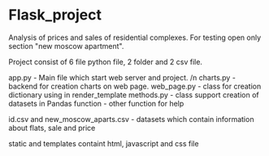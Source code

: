 # Flask_project
Analysis of prices and sales of residential complexes. For testing open only section "new moscow apartment".

Project consist of 6 file python file, 2 folder and 2 csv file.

app.py - Main file which start web server and project. /n 
charts.py - backend for creation charts on web page.
web_page.py - class for creation dictionary using in render_template
methods.py - class support creation of datasets in Pandas
function - other function for help

id.csv and new_moscow_aparts.csv - datasets which contain information about flats, sale and price

static and templates containt html, javascript and css file

